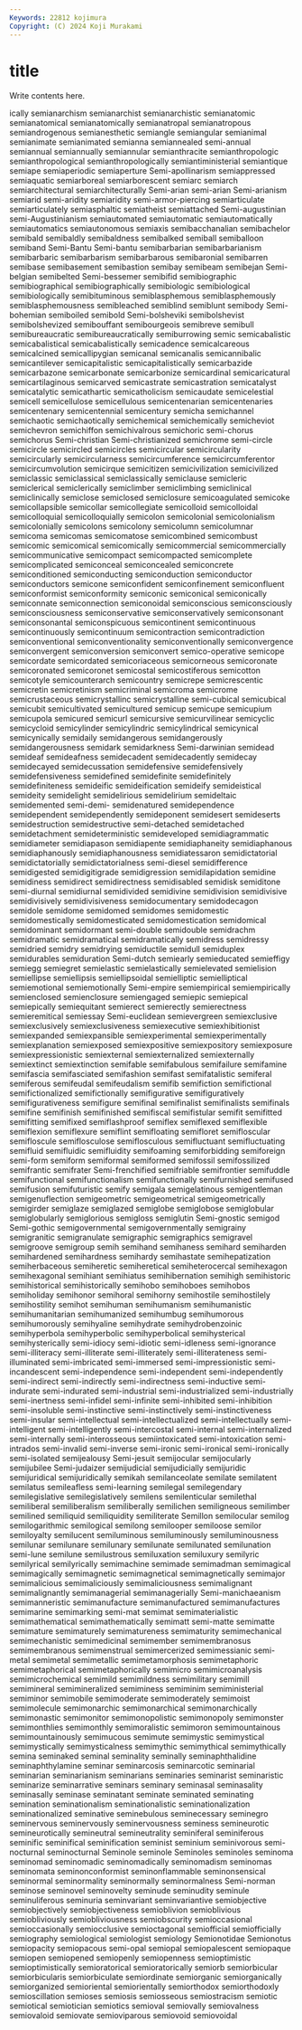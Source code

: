 ```yaml
---
Keywords: 22812 kojimura
Copyright: (C) 2024 Koji Murakami
---
```


# title

Write contents here.



ically semianarchism
semianarchist semianarchistic semianatomic semianatomical semianatomically semianatropal semianatropous semiandrogenous semianesthetic semiangle
semiangular semianimal semianimate semianimated semianna semiannealed semi-annual semiannual semiannually semiannular
semianthracite semianthropologic semianthropological semianthropologically semiantiministerial semiantique semiape semiaperiodic semiaperture Semi-apollinarism
semiappressed semiaquatic semiarboreal semiarborescent semiarc semiarch semiarchitectural semiarchitecturally Semi-arian semi-arian
Semi-arianism semiarid semi-aridity semiaridity semi-armor-piercing semiarticulate semiarticulately semiasphaltic semiatheist semiattached
Semi-augustinian semi-Augustinianism semiautomated semiautomatic semiautomatically semiautomatics semiautonomous semiaxis semibacchanalian semibachelor
semibald semibaldly semibaldness semibalked semiball semiballoon semiband Semi-Bantu Semi-bantu semibarbarian
semibarbarianism semibarbaric semibarbarism semibarbarous semibaronial semibarren semibase semibasement semibastion semibay
semibeam semibejan Semi-belgian semibelted Semi-bessemer semibifid semibiographic semibiographical semibiographically semibiologic
semibiological semibiologically semibituminous semiblasphemous semiblasphemously semiblasphemousness semibleached semiblind semiblunt semibody
Semi-bohemian semiboiled semibold Semi-bolsheviki semibolshevist semibolshevized semibouffant semibourgeois semibreve semibull
semibureaucratic semibureaucratically semiburrowing semic semicabalistic semicabalistical semicabalistically semicadence semicalcareous semicalcined
semicallipygian semicanal semicanalis semicannibalic semicantilever semicapitalistic semicapitalistically semicarbazide semicarbazone semicarbonate
semicarbonize semicardinal semicaricatural semicartilaginous semicarved semicastrate semicastration semicatalyst semicatalytic semicathartic
semicatholicism semicaudate semicelestial semicell semicellulose semicellulous semicentenarian semicentenaries semicentenary semicentennial
semicentury semicha semichannel semichaotic semichaotically semichemical semichemically semicheviot semichevron semichiffon
semichivalrous semichoric semi-chorus semichorus Semi-christian Semi-christianized semichrome semi-circle semicircle semicircled
semicircles semicircular semicircularity semicircularly semicircularness semicircumference semicircumferentor semicircumvolution semicirque semicitizen
semicivilization semicivilized semiclassic semiclassical semiclassically semiclause semicleric semiclerical semiclerically semiclimber
semiclimbing semiclinical semiclinically semiclose semiclosed semiclosure semicoagulated semicoke semicollapsible semicollar
semicollegiate semicolloid semicolloidal semicolloquial semicolloquially semicolon semicolonial semicolonialism semicolonially semicolons
semicolony semicolumn semicolumnar semicoma semicomas semicomatose semicombined semicombust semicomic semicomical
semicomically semicommercial semicommercially semicommunicative semicompact semicompacted semicomplete semicomplicated semiconceal semiconcealed
semiconcrete semiconditioned semiconducting semiconduction semiconductor semiconductors semicone semiconfident semiconfinement semiconfluent
semiconformist semiconformity semiconic semiconical semiconically semiconnate semiconnection semiconoidal semiconscious semiconsciously
semiconsciousness semiconservative semiconservatively semiconsonant semiconsonantal semiconspicuous semicontinent semicontinuous semicontinuously semicontinuum
semicontraction semicontradiction semiconventional semiconventionality semiconventionally semiconvergence semiconvergent semiconversion semiconvert semico-operative
semicope semicordate semicordated semicoriaceous semicorneous semicoronate semicoronated semicoronet semicostal semicostiferous
semicotton semicotyle semicounterarch semicountry semicrepe semicrescentic semicretin semicretinism semicriminal semicroma
semicrome semicrustaceous semicrystallinc semicrystalline semi-cubical semicubical semicubit semicultivated semicultured semicup
semicupe semicupium semicupola semicured semicurl semicursive semicurvilinear semicyclic semicycloid semicylinder
semicylindric semicylindrical semicynical semicynically semidaily semidangerous semidangerously semidangerousness semidark semidarkness
Semi-darwinian semidead semideaf semideafness semidecadent semidecadently semidecay semidecayed semidecussation semidefensive
semidefensively semidefensiveness semidefined semidefinite semidefinitely semidefiniteness semideific semideification semideify semideistical
semideity semidelight semidelirious semidelirium semideltaic semidemented semi-demi- semidenatured semidependence semidependent
semidependently semideponent semidesert semideserts semidestruction semidestructive semi-detached semidetached semidetachment semideterministic
semideveloped semidiagrammatic semidiameter semidiapason semidiapente semidiaphaneity semidiaphanous semidiaphanously semidiaphanousness semidiatessaron
semidictatorial semidictatorially semidictatorialness semi-diesel semidifference semidigested semidigitigrade semidigression semidilapidation semidine
semidiness semidirect semidirectness semidisabled semidisk semiditone semi-diurnal semidiurnal semidivided semidivine
semidivision semidivisive semidivisively semidivisiveness semidocumentary semidodecagon semidole semidome semidomed semidomes
semidomestic semidomestically semidomesticated semidomestication semidomical semidominant semidormant semi-double semidouble semidrachm
semidramatic semidramatical semidramatically semidress semidressy semidried semidry semidrying semiductile semidull
semiduplex semidurables semiduration Semi-dutch semiearly semieducated semieffigy semiegg semiegret semielastic
semielastically semielevated semielision semiellipse semiellipsis semiellipsoidal semielliptic semielliptical semiemotional semiemotionally
Semi-empire semiempirical semiempirically semienclosed semienclosure semiengaged semiepic semiepical semiepically semiequitant
semierect semierectly semierectness semieremitical semiessay Semi-euclidean semievergreen semiexclusive semiexclusively semiexclusiveness
semiexecutive semiexhibitionist semiexpanded semiexpansible semiexperimental semiexperimentally semiexplanation semiexposed semiexpositive semiexpository
semiexposure semiexpressionistic semiexternal semiexternalized semiexternally semiextinct semiextinction semifable semifabulous semifailure
semifamine semifascia semifasciated semifashion semifast semifatalistic semiferal semiferous semifeudal semifeudalism
semifib semifiction semifictional semifictionalized semifictionally semifigurative semifiguratively semifigurativeness semifigure semifinal
semifinalist semifinalists semifinals semifine semifinish semifinished semifiscal semifistular semifit semifitted
semifitting semifixed semiflashproof semiflex semiflexed semiflexible semiflexion semiflexure semiflint semifloating
semifloret semifloscular semifloscule semiflosculose semiflosculous semifluctuant semifluctuating semifluid semifluidic semifluidity
semifoaming semiforbidding semiforeign semi-form semiform semiformal semiformed semifossil semifossilized semifrantic
semifrater Semi-frenchified semifriable semifrontier semifuddle semifunctional semifunctionalism semifunctionally semifurnished semifused
semifusion semifuturistic semify semigala semigelatinous semigentleman semigenuflection semigeometric semigeometrical semigeometrically
semigirder semiglaze semiglazed semiglobe semiglobose semiglobular semiglobularly semiglorious semigloss semiglutin
Semi-gnostic semigod Semi-gothic semigovernmental semigovernmentally semigrainy semigranitic semigranulate semigraphic semigraphics
semigravel semigroove semigroup semih semihand semihaness semihard semiharden semihardened semihardness
semihardy semihastate semihepatization semiherbaceous semiheretic semiheretical semiheterocercal semihexagon semihexagonal semihiant
semihiatus semihibernation semihigh semihistoric semihistorical semihistorically semihobo semihoboes semihobos semiholiday
semihonor semihoral semihorny semihostile semihostilely semihostility semihot semihuman semihumanism semihumanistic
semihumanitarian semihumanized semihumbug semihumorous semihumorously semihyaline semihydrate semihydrobenzoinic semihyperbola semihyperbolic
semihyperbolical semihysterical semihysterically semi-idiocy semi-idiotic semi-idleness semi-ignorance semi-illiteracy semi-illiterate semi-illiterately
semi-illiterateness semi-illuminated semi-imbricated semi-immersed semi-impressionistic semi-incandescent semi-independence semi-independent semi-independently semi-indirect
semi-indirectly semi-indirectness semi-inductive semi-indurate semi-indurated semi-industrial semi-industrialized semi-industrially semi-inertness semi-infidel
semi-infinite semi-inhibited semi-inhibition semi-insoluble semi-instinctive semi-instinctively semi-instinctiveness semi-insular semi-intellectual semi-intellectualized
semi-intellectually semi-intelligent semi-intelligently semi-intercostal semi-internal semi-internalized semi-internally semi-interosseous semiintoxicated semi-intoxication
semi-intrados semi-invalid semi-inverse semi-ironic semi-ironical semi-ironically semi-isolated semijealousy Semi-jesuit semijocular
semijocularly semijubilee Semi-judaizer semijudicial semijudicially semijuridic semijuridical semijuridically semikah semilanceolate
semilate semilatent semilatus semileafless semi-learning semilegal semilegendary semilegislative semilegislatively semilens
semilenticular semilethal semiliberal semiliberalism semiliberally semilichen semiligneous semilimber semilined semiliquid
semiliquidity semiliterate Semillon semilocular semilog semilogarithmic semilogical semilong semilooper semiloose
semilor semiloyalty semilucent semiluminous semiluminously semiluminousness semilunar semilunare semilunary semilunate
semilunated semilunation semi-lune semilune semilustrous semiluxation semiluxury semilyric semilyrical semilyrically
semimachine semimade semimadman semimagical semimagically semimagnetic semimagnetical semimagnetically semimajor semimalicious
semimaliciously semimaliciousness semimalignant semimalignantly semimanagerial semimanagerially Semi-manichaeanism semimanneristic semimanufacture semimanufactured
semimanufactures semimarine semimarking semi-mat semimat semimaterialistic semimathematical semimathematically semimatt semi-matte
semimatte semimature semimaturely semimatureness semimaturity semimechanical semimechanistic semimedicinal semimember semimembranosus
semimembranous semimenstrual semimercerized semimessianic semi-metal semimetal semimetallic semimetamorphosis semimetaphoric semimetaphorical
semimetaphorically semimicro semimicroanalysis semimicrochemical semimild semimildness semimilitary semimill semimineral semimineralized
semiminess semiminim semiministerial semiminor semimobile semimoderate semimoderately semimoist semimolecule semimonarchic
semimonarchical semimonarchically semimonastic semimonitor semimonopolistic semimonopoly semimonster semimonthlies semimonthly semimoralistic
semimoron semimountainous semimountainously semimucous semimute semimystic semimystical semimystically semimysticalness semimythic
semimythical semimythically semina seminaked seminal seminality seminally seminaphthalidine seminaphthylamine seminar
seminarcosis seminarcotic seminarial seminarian seminarianism seminarians seminaries seminarist seminaristic seminarize
seminarrative seminars seminary seminasal seminasality seminasally seminase seminatant seminate seminated
seminating semination seminationalism seminationalistic seminationalization seminationalized seminative seminebulous seminecessary seminegro
seminervous seminervously seminervousness seminess semineurotic semineurotically semineutral semineutrality seminiferal seminiferous
seminific seminifical seminification seminist seminium seminivorous semi-nocturnal seminocturnal Seminole seminole
Seminoles seminoles seminoma seminomad seminomadic seminomadically seminomadism seminomas seminomata seminonconformist
seminonflammable seminonsensical seminormal seminormality seminormally seminormalness Semi-norman seminose seminovel seminovelty
seminude seminudity seminule seminuliferous seminuria seminvariant seminvariantive semiobjective semiobjectively semiobjectiveness
semioblivion semioblivious semiobliviously semiobliviousness semiobscurity semioccasional semioccasionally semiocclusive semioctagonal semiofficial
semiofficially semiography semiological semiologist semiology Semionotidae Semionotus semiopacity semiopacous semi-opal
semiopal semiopalescent semiopaque semiopen semiopened semiopenly semiopenness semioptimistic semioptimistically semioratorical
semioratorically semiorb semiorbicular semiorbicularis semiorbiculate semiordinate semiorganic semiorganically semiorganized semioriental
semiorientally semiorthodox semiorthodoxly semioscillation semioses semiosis semiosseous semiostracism semiotic semiotical
semiotician semiotics semioval semiovally semiovalness semiovaloid semiovate semioviparous semiovoid semiovoidal
